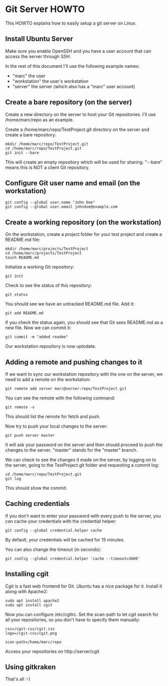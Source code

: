 # Git Server HOWTO

This HOWTO explains how to easily setup a git server on Linux.

## Install Ubuntu Server

Make sure you enable OpenSSH and you have a user account that can access
the server through SSH.

In the rest of this document I'll use the following example names:
- "marc" the user
- "workstation" the user's workstation
- "server" the server (which also has a "marc" user account)

## Create a bare repository (on the server)

Create a new directory on the server to host your Git repositories. I'll use
/home/marc/repo as an example.

Create a /home/marc/repo/TestProject.git directory on the server and create
a bare repository:

    mkdir /home/marc/repo/TestProject.git
    cd /home/marc/repo/TestProject.git
    git init --bare

This will create an empty repository which will be used for sharing. "--bare"
means this is NOT a client Git repository.

## Configure Git user name and email (on the workstation)

    git config --global user.name "John Doe"
    git config --global user.email johndoe@example.com

## Create a working repository (on the workstation)

On the workstation, create a project folder for your test project and create a README.md
file:

    mkdir /home/marc/projects/TestProject
    cd /home/marc/projects/TestProject
    touch README.md

Initialize a working Git repository:

    git init

Check to see the status of this repository:

    git status

You should see we have an untracked README.md file. Add it:

    git add README.md

If you check the status again, you should see that Git sees README.md as a new file. Now we
can commit it:

    git commit -m "added readme"

Our workstation repository is now uptodate.

## Adding a remote and pushing changes to it

If we want to sync our workstation repository with the one on the server, we need to add
a remote on the workstation:

    git remote add server marc@server:repo/TestProject.git

You can see the remote with the following command:

    git remote -v

This should list the remote for fetch and push.

Now try to push your local changes to the server:

    git push server master

It will ask your password on the server and then should proceed to push the changes to the
server. "master" stands for the "master" branch.

We can check to see the changes it made on the server, by logging on to the server, going
to the TestProject.git folder and requesting a commit log:

    cd /home/marc/repo/TestProject.git
    git log

This should show the commit.

## Caching credentials

If you don't want to enter your password with every push to the server, you can cache
your credentials with the credential helper:

    git config --global credential.helper cache

By default, your credentials will be cached for 15 minutes.

You can also change the timeout (in seconds):

    git config --global credential.helper 'cache --timeout=3600'

## Installing cgit

Cgit is a fast web frontend for Git. Ubuntu has a nice package for it. Install it along
with Apache2:

    sudo apt install apache2 
    sudo apt install cgit

Now you can configure /etc/cgitrc. Set the scan-path to let cgit search for all your
repositories, so you don't have to specify them manually:

    css=/cgit-css/cgit.css
    logo=/cgit-css/cgit.png

    scan-path=/home/marc/repo

Access your repositories on http://server/cgit

## Using gitkraken


That's all :-)
